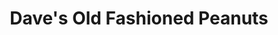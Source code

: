 ---
title: "Dave's Old Fashioned Peanuts"
url: /columbus/daves-old-fashioned-peanuts/
shop: Allgemein
---